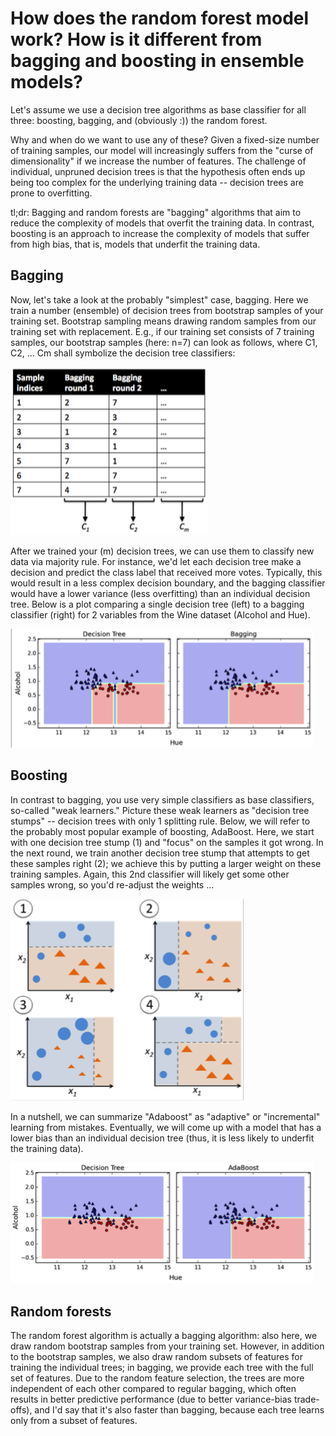 # How does the random forest model work? How is it different from bagging and boosting in ensemble models?

Let's assume we use a decision tree algorithms as base classifier for all three: boosting, bagging, and (obviously :)) the random forest.


Why and when do we want to use any of these? Given a fixed-size number of training samples, our model will increasingly suffers from the "curse of dimensionality" if we increase the number of features. The challenge of individual, unpruned decision trees is that the hypothesis often ends up being too complex for the underlying training data -- decision trees are prone to overfitting.


tl;dr: Bagging and random forests are "bagging" algorithms that aim to reduce the complexity of models that overfit the training data. In contrast, boosting is an approach to increase the complexity of models that suffer from high bias, that is, models that underfit the training data.


## Bagging


Now, let's take a look at the probably "simplest" case, bagging. Here we train a number (ensemble) of decision trees from bootstrap samples of your training set. Bootstrap sampling means drawing random samples from our training set with replacement. E.g., if our training set consists of 7 training samples, our bootstrap samples (here: n=7) can look as follows, where C1, C2, ... Cm shall symbolize the decision tree classifiers:


![](./bagging-boosting-rf/bagging.png)


After we trained your (m) decision trees, we can use them to classify new data via majority rule. For instance, we'd let each decision tree make a decision and predict the class label that received more votes. Typically, this would result in a less complex decision boundary, and the bagging classifier would have a lower variance (less overfitting) than an individual decision tree. Below is a plot comparing a single decision tree (left) to a bagging classifier (right) for 2 variables from the Wine dataset (Alcohol and Hue). 


![](./bagging-boosting-rf/bagging-regions.png)


## Boosting


In contrast to bagging, you use very simple classifiers as base classifiers, so-called "weak learners." Picture these weak learners as "decision tree stumps" -- decision trees with only 1 splitting rule. Below, we will refer to the probably most popular example of boosting, AdaBoost. Here, we start with one decision tree stump (1) and "focus" on the samples it got wrong. In the next round, we train another decision tree stump that attempts to get these samples right (2); we achieve this by putting a larger weight on these training samples. Again, this 2nd classifier will likely get some other samples wrong, so you'd re-adjust the weights ...


![](./bagging-boosting-rf/boosting.png)


In a nutshell, we can summarize "Adaboost" as "adaptive" or "incremental"
learning from mistakes. Eventually, we will come up with a model that has a lower bias than an individual decision tree (thus, it is less likely to underfit the training data).


![](./bagging-boosting-rf/boosting-regions.png)


## Random forests


The random forest algorithm is actually a bagging algorithm: also here, we draw random bootstrap samples from your training set. However, in addition to the bootstrap samples, we also draw random subsets of features for training the individual trees; in bagging, we provide each tree with the full set of features. Due to the random feature selection, the trees are more independent of each other compared to regular bagging, which often results in better predictive performance (due to better variance-bias trade-offs), and I'd say that it's also faster than bagging, because each tree learns only from a subset of features.   
